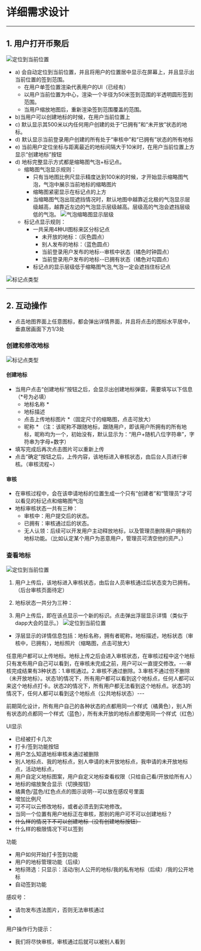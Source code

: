 # 详细需求设计
---
## 1. 用户打开币聚后
![定位到当前位置](../image/地标签到打卡/1.png)
* a) 会自动定位到当前位置，并且将用户的位置居中显示在屏幕上，并且显示出当前位置的签到范围。
    * 在用户单签位置渲染代表用户的UI（已经有）
    * 以用户当前位置为中心，渲染一个半径为50米签到范围的半透明圆形签到范围。
    * 当用户缩放地图后，重新渲染签到范围覆盖的范围。
* b)当用户可以创建地标的时候，在用户当前位置上
* c) 默认显示其500米以内任何用户创建的处于“已拥有”和“未开放”状态的地标。
* d) 默认显示当前登录用户创建的所有处于“审核中”和“已拥有”状态的所有地标
* e) 当前用户定位坐标与距离最近的地标间隔大于10米时，在用户当前位置上方显示“创建地标”按钮
* d) 地标完整显示方式都是缩略图气泡+标记点。
    * 缩略图气泡显示规则：
        * 只有当地图比例尺显示精度达到100米的时候，才开始显示缩略图气泡，气泡中展示当前地标的缩略图片
        * 缩略图紧密显示在标记点的上方
        * 当缩略图气泡出现遮挡情况时，默认地图中越靠近北极的气泡显示层级越高，越靠近左边的气泡显示层级越高。层级高的气泡会遮挡层级低的气泡。
![气泡缩略图显示层级](../image/地标签到打卡/0.png)
    * 标记点显示规则：
        * 一共采用4种UI图标来区分标记点
            * 未开放的地标：（灰色圆点）
            * 别人发布的地标：（蓝色圆点）
            * 当前登录用户发布的地标--审核中状态（橘色时钟圆点）
            * 当前登录用户发布的地标--已拥有状态（橘色对勾圆点）
        * 标记点的显示层级低于缩略图气泡,气泡一定会遮挡住标记点
            
![标记点类型](../image/地标签到打卡/point.png)

---
## 2. 互动操作
* 点击地图界面上任意图标，都会弹出详情界面，并且将点击的图标水平居中，垂直居画面下方1/3处
### 创建和修改地标
![标记点类型](../image/地标签到打卡/cards_state.png)
#### 创建地标
* 当用户点击“创建地标”按钮之后，会显示出创建地标弹窗，需要填写以下信息（\*号为必填）
    * 地标名称 \*
    * 地标描述
    * 点击上传地标图片 \*（固定尺寸的缩略图，点击可放大）
    * 昵称 \* （注：该昵称不跟随地标，跟随用户，即该用户所拥有的所有地标，昵称均为一个，初始没有，默认显示为：“用户+随机八位字符串”，字符串为字母+数字）
* 填写完成后再次点击图片可以重新上传
* 点击“确定”按钮之后，上传内容，该地标进入审核状态，由后台人员进行审核。（审核流程~）
#### 审核
* 在审核过程中，会在该申请地标的位置生成一个只有“创建者”和“管理员”才可以看见的标记点和缩略图气泡
* 地标审核状态一共有三种：
    *  审核中：用户提交后的状态。
    * 已拥有：审核通过后的状态。
    * 无人认领：后续可以开发用户主动释放地标，以及管理员删除用户拥有的地标功能。（比如认定某个用户为恶意用户，管理员可清空他的资产。）
### 查看地标
![定位到当前位置](../image/地标签到打卡/review_point.png)


1. 用户上传后，该地标进入审核状态，由后台人员审核通过后状态变为已拥有。（后台审核页面待定）

2. 地标状态一共分为三种：


3. 用户上传后，即在该点显示一个新的标识。点击弹出浮层显示详情（类似于dapp大会的显示。）
![定位到当前位置](../image/地标签到打卡/2.png)

* 浮层显示的详情信息包括：地标名称，拥有者昵称，地标描述，地标状态（审核中，已拥有），地标照片（缩略图，点击可放大）



任意用户都可以上传地标。地标上传之后会进入审核状态，在审核过程中这个地标只有发布用户自己可以看到，在审核未完成之前，用户可以一直提交修改。---审核完成结果有3种状态：1.审核通过。2.审核不通过删除。3.审核不通过但不删除（未开放地标）。状态1的情况下，所有用户都可以看到这个地标点，任何人都可以来这个地标点打卡。状态2的情况下，所有用户都无法看到这个地标点。状态3的情况下，任何人都可以看到这个地标点（公共地标状态）---

前期简化设计，所有用户自己的各种状态的点都用同一个样式（橘黄色），别人所有状态的点都同一个样式（蓝色），所有未开放的地标点都使用同一个样式（红色）

UI显示
* 已经被打卡几次
* 打卡/签到功能按钮
* 用户怎么知道地标审核未通过被删除
* 别人地标点、我的地标点，别人申请的未开放地标点，我申请的未开放地标点，活动地标点，
* 用户自定义地标图案，用户自定义地标查看权限（只给自己看/开放给所有人）
* 地标的缩放聚合显示（切换按钮）
* 橘黄色/蓝色/红色点点的图示说明--可以放在感叹号里面
* 增加比例尺
* 可不可以云修改地标，或者必须去到实地修改。
* 当同一个位置有用户地标正在审核，那别的用户可不可以创建地标？
* ~~什么样的情况下不可以创建地标（没有创建地标按钮）~~
* 什么样的极限情况下可以签到

功能
* 用户如何开始打卡签到功能
* 用户的地标管理功能（后续）
* 地标筛选：只显示：活动/别人公开的地标/我的私有地标（后续）/我的公开地标
* 自动签到功能

感叹号：
* 请勿发布违法图片，否则无法审核通过
* 

用户操作行为提示：
* 我们将尽快审核，审核通过后就可以被别人看到